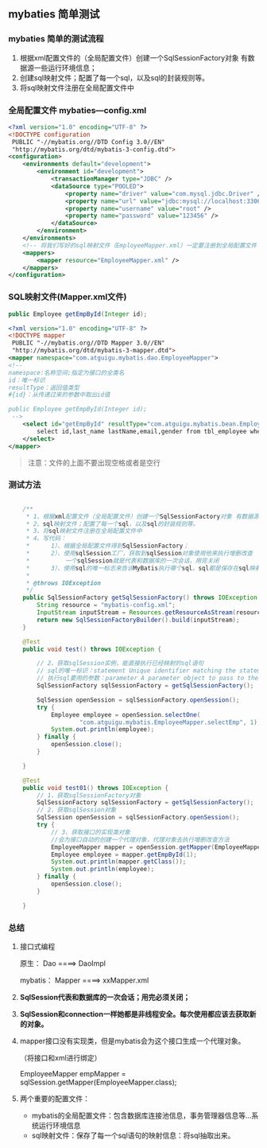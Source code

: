 ## mybaties 简单测试

### mybaties 简单的测试流程

1. 根据xml配置文件的（全局配置文件）创建一个SqlSessionFactory对象 有数据源一些运行环境信息；
2. 创建sql映射文件；配置了每一个sql，以及sql的封装规则等。
3. 将sql映射文件注册在全局配置文件中

### 全局配置文件 mybaties—config.xml

~~~xml
<?xml version="1.0" encoding="UTF-8" ?>
<!DOCTYPE configuration
 PUBLIC "-//mybatis.org//DTD Config 3.0//EN"
 "http://mybatis.org/dtd/mybatis-3-config.dtd">
<configuration>
	<environments default="development">
		<environment id="development">
			<transactionManager type="JDBC" />
			<dataSource type="POOLED">
				<property name="driver" value="com.mysql.jdbc.Driver" />
				<property name="url" value="jdbc:mysql://localhost:3306/mybatis" />
				<property name="username" value="root" />
				<property name="password" value="123456" />
			</dataSource>
		</environment>
	</environments>
	<!-- 将我们写好的sql映射文件（EmployeeMapper.xml）一定要注册到全局配置文件（mybatis-config.xml）中 -->
	<mappers>
		<mapper resource="EmployeeMapper.xml" />
	</mappers>
</configuration>
~~~

###  SQL映射文件(Mapper.xml文件)

~~~java
public Employee getEmpById(Integer id);
~~~

~~~xml
<?xml version="1.0" encoding="UTF-8" ?>
<!DOCTYPE mapper
 PUBLIC "-//mybatis.org//DTD Mapper 3.0//EN"
 "http://mybatis.org/dtd/mybatis-3-mapper.dtd">
<mapper namespace="com.atguigu.mybatis.dao.EmployeeMapper">
<!-- 
namespace:名称空间;指定为接口的全类名
id：唯一标识
resultType：返回值类型
#{id}：从传递过来的参数中取出id值

public Employee getEmpById(Integer id);
 -->
	<select id="getEmpById" resultType="com.atguigu.mybatis.bean.Employee">
		select id,last_name lastName,email,gender from tbl_employee where id = #{id}
	</select>
</mapper>
~~~

> 注意：文件的上面不要出现空格或者是空行

### 测试方法

~~~java

	/**
	 * 1、根据xml配置文件（全局配置文件）创建一个SqlSessionFactory对象 有数据源一些运行环境信息
	 * 2、sql映射文件；配置了每一个sql，以及sql的封装规则等。 
	 * 3、将sql映射文件注册在全局配置文件中
	 * 4、写代码：
	 * 		1）、根据全局配置文件得到SqlSessionFactory；
	 * 		2）、使用sqlSession工厂，获取到sqlSession对象使用他来执行增删改查
	 * 			一个sqlSession就是代表和数据库的一次会话，用完关闭
	 * 		3）、使用sql的唯一标志来告诉MyBatis执行哪个sql。sql都是保存在sql映射文件中的。
	 * 
	 * @throws IOException
	 */
 	public SqlSessionFactory getSqlSessionFactory() throws IOException {
		String resource = "mybatis-config.xml";
		InputStream inputStream = Resources.getResourceAsStream(resource);
		return new SqlSessionFactoryBuilder().build(inputStream);
	}

	@Test
	public void test() throws IOException {

		// 2、获取sqlSession实例，能直接执行已经映射的sql语句
		// sql的唯一标识：statement Unique identifier matching the statement to use.
		// 执行sql要用的参数：parameter A parameter object to pass to the statement.
		SqlSessionFactory sqlSessionFactory = getSqlSessionFactory();

		SqlSession openSession = sqlSessionFactory.openSession();
		try {
			Employee employee = openSession.selectOne(
					"com.atguigu.mybatis.EmployeeMapper.selectEmp", 1);
			System.out.println(employee);
		} finally {
			openSession.close();
		}

	}

	@Test
	public void test01() throws IOException {
		// 1、获取sqlSessionFactory对象
		SqlSessionFactory sqlSessionFactory = getSqlSessionFactory();
		// 2、获取sqlSession对象
		SqlSession openSession = sqlSessionFactory.openSession();
		try {
			// 3、获取接口的实现类对象
			//会为接口自动的创建一个代理对象，代理对象去执行增删改查方法
			EmployeeMapper mapper = openSession.getMapper(EmployeeMapper.class);
			Employee employee = mapper.getEmpById(1);
			System.out.println(mapper.getClass());
			System.out.println(employee);
		} finally {
			openSession.close();
		}

	}
~~~

### 总结

1. 接口式编程

    原生：     Dao     ====>  DaoImpl

    mybatis：    Mapper  ====>  xxMapper.xml

2. **SqlSession代表和数据库的一次会话；用完必须关闭；**

3. **SqlSession和connection一样她都是非线程安全。每次使用都应该去获取新的对象。**

4. mapper接口没有实现类，但是mybatis会为这个接口生成一个代理对象。

   （将接口和xml进行绑定）

    EmployeeMapper empMapper =  sqlSession.getMapper(EmployeeMapper.class);

5. 两个重要的配置文件：

   - mybatis的全局配置文件：包含数据库连接池信息，事务管理器信息等...系统运行环境信息
   - sql映射文件：保存了每一个sql语句的映射信息：将sql抽取出来。   